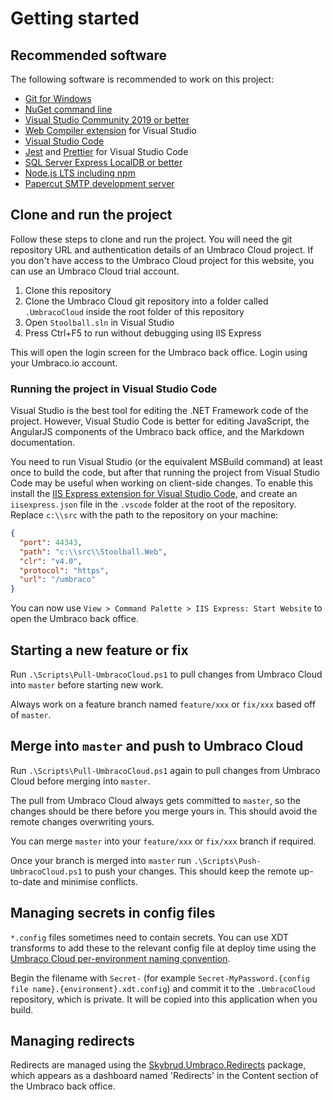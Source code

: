 # Getting started

## Recommended software

The following software is recommended to work on this project:

- [Git for Windows](https://git-scm.com/download/win)
- [NuGet command line](https://www.nuget.org/downloads)
- [Visual Studio Community 2019 or better](https://visualstudio.microsoft.com/downloads/)
- [Web Compiler extension](https://marketplace.visualstudio.com/items?itemName=MadsKristensen.WebCompiler) for Visual Studio
- [Visual Studio Code](https://code.visualstudio.com/)
- [Jest](https://marketplace.visualstudio.com/items?itemName=Orta.vscode-jest) and [Prettier](https://marketplace.visualstudio.com/items?itemName=esbenp.prettier-vscode) for Visual Studio Code
- [SQL Server Express LocalDB or better](https://docs.microsoft.com/en-us/sql/database-engine/configure-windows/sql-server-express-localdb?view=sql-server-ver15)
- [Node.js LTS including npm](https://nodejs.org/en/)
- [Papercut SMTP development server](https://github.com/ChangemakerStudios/Papercut)

## Clone and run the project

Follow these steps to clone and run the project. You will need the git repository URL and authentication details of an Umbraco Cloud project. If you don't have access to the Umbraco Cloud project for this website, you can use an Umbraco Cloud trial account.

1. Clone this repository
2. Clone the Umbraco Cloud git repository into a folder called `.UmbracoCloud` inside the root folder of this repository
3. Open `Stoolball.sln` in Visual Studio
4. Press Ctrl+F5 to run without debugging using IIS Express

This will open the login screen for the Umbraco back office. Login using your Umbraco.io account.

### Running the project in Visual Studio Code

Visual Studio is the best tool for editing the .NET Framework code of the project. However, Visual Studio Code is better for editing JavaScript, the AngularJS components of the Umbraco back office, and the Markdown documentation.

You need to run Visual Studio (or the equivalent MSBuild command) at least once to build the code, but after that running the project from Visual Studio Code may be useful when working on client-side changes. To enable this install the [IIS Express extension for Visual Studio Code](https://marketplace.visualstudio.com/items?itemName=warren-buckley.iis-express), and create an `iisexpress.json` file in the `.vscode` folder at the root of the repository. Replace `c:\\src` with the path to the repository on your machine:

```json
{
  "port": 44343,
  "path": "c:\\src\\Stoolball.Web",
  "clr": "v4.0",
  "protocol": "https",
  "url": "/umbraco"
}
```

You can now use `View > Command Palette > IIS Express: Start Website` to open the Umbraco back office.

## Starting a new feature or fix

Run `.\Scripts\Pull-UmbracoCloud.ps1` to pull changes from Umbraco Cloud into `master` before starting new work.

Always work on a feature branch named `feature/xxx` or `fix/xxx` based off of `master`.

## Merge into `master` and push to Umbraco Cloud

Run `.\Scripts\Pull-UmbracoCloud.ps1` again to pull changes from Umbraco Cloud before merging into `master`.

The pull from Umbraco Cloud always gets committed to `master`, so the changes should be there before you merge yours in. This should avoid the remote changes overwriting yours.

You can merge `master` into your `feature/xxx` or `fix/xxx` branch if required.

Once your branch is merged into `master` run `.\Scripts\Push-UmbracoCloud.ps1` to push your changes. This should keep the remote up-to-date and minimise conflicts.

## Managing secrets in config files

`*.config` files sometimes need to contain secrets. You can use XDT transforms to add these to the relevant config file at deploy time using the [Umbraco Cloud per-environment naming convention](https://our.umbraco.com/documentation/Umbraco-Cloud/Set-Up/Config-Transforms/).

Begin the filename with `Secret-` (for example `Secret-MyPassword.{config file name}.{environment}.xdt.config`) and commit it to the `.UmbracoCloud` repository, which is private. It will be copied into this application when you build.

## Managing redirects

Redirects are managed using the [Skybrud.Umbraco.Redirects](https://github.com/skybrud/Skybrud.Umbraco.Redirects) package, which appears as a dashboard named 'Redirects' in the Content section of the Umbraco back office.
